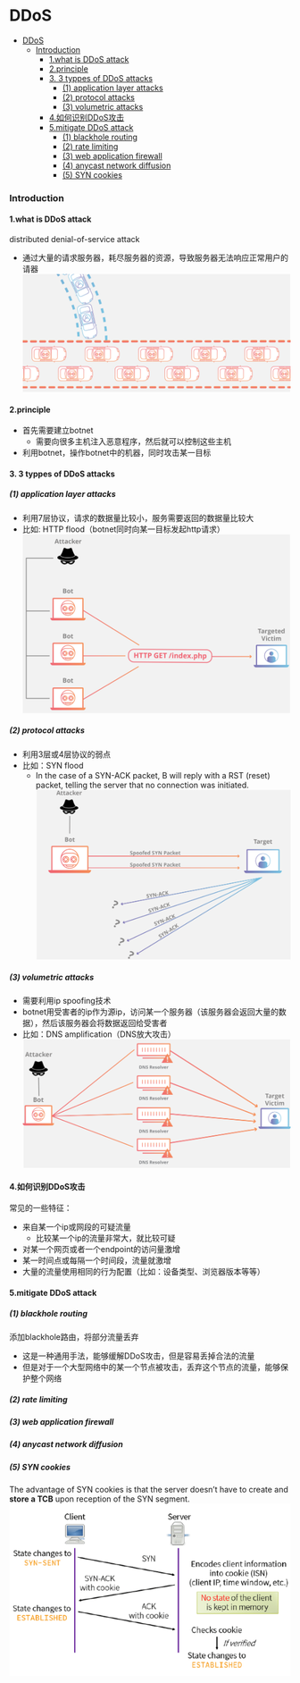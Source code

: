 # DDoS

<!-- @import "[TOC]" {cmd="toc" depthFrom=1 depthTo=6 orderedList=false} -->
<!-- code_chunk_output -->

- [DDoS](#ddos)
    - [Introduction](#introduction)
      - [1.what is DDoS attack](#1what-is-ddos-attack)
      - [2.principle](#2principle)
      - [3. 3 typpes of DDoS attacks](#3-3-typpes-of-ddos-attacks)
        - [(1) application layer attacks](#1-application-layer-attacks)
        - [(2) protocol attacks](#2-protocol-attacks)
        - [(3) volumetric attacks](#3-volumetric-attacks)
      - [4.如何识别DDoS攻击](#4如何识别ddos攻击)
      - [5.mitigate DDoS attack](#5mitigate-ddos-attack)
        - [(1) blackhole routing](#1-blackhole-routing)
        - [(2) rate limiting](#2-rate-limiting)
        - [(3) web application firewall](#3-web-application-firewall)
        - [(4) anycast network diffusion](#4-anycast-network-diffusion)
        - [(5) SYN cookies](#5-syn-cookies)

<!-- /code_chunk_output -->

### Introduction

#### 1.what is DDoS attack
distributed denial-of-service attack
* 通过大量的请求服务器，耗尽服务器的资源，导致服务器无法响应正常用户的请器
![](./imgs/ddos_01.png)

#### 2.principle
* 首先需要建立botnet
  * 需要向很多主机注入恶意程序，然后就可以控制这些主机
* 利用botnet，操作botnet中的机器，同时攻击某一目标

#### 3. 3 typpes of DDoS attacks

##### (1) application layer attacks
* 利用7层协议，请求的数据量比较小，服务需要返回的数据量比较大
* 比如: HTTP flood（botnet同时向某一目标发起http请求）
![](./imgs/ddos_02.png)

##### (2) protocol attacks
* 利用3层或4层协议的弱点
* 比如：SYN flood
  * In the case of a SYN-ACK packet, B will reply with a RST (reset) packet, telling the server that no connection was initiated.
![](./imgs/ddos_03.png)

##### (3) volumetric attacks
* 需要利用ip spoofing技术
* botnet用受害者的ip作为源ip，访问某一个服务器（该服务器会返回大量的数据），然后该服务器会将数据返回给受害者
* 比如：DNS amplification（DNS放大攻击）
![](./imgs/ddos_04.png)

#### 4.如何识别DDoS攻击
常见的一些特征：
* 来自某一个ip或网段的可疑流量
  * 比较某一个ip的流量非常大，就比较可疑
* 对某一个网页或者一个endpoint的访问量激增
* 某一时间点或每隔一个时间段，流量就激增
* 大量的流量使用相同的行为配置（比如：设备类型、浏览器版本等等）

#### 5.mitigate DDoS attack

##### (1) blackhole routing
添加blackhole路由，将部分流量丢弃
* 这是一种通用手法，能够缓解DDoS攻击，但是容易丢掉合法的流量
* 但是对于一个大型网络中的某一个节点被攻击，丢弃这个节点的流量，能够保护整个网络

##### (2) rate limiting

##### (3) web application firewall

##### (4) anycast network diffusion

##### (5) SYN cookies
The advantage of SYN cookies is that the server doesn’t have to create and **store a TCB** upon reception of the SYN segment.
![](./imgs/ddos_05.png)